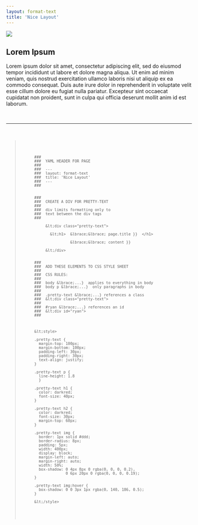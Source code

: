 ```yaml
---
layout: format-text
title: 'Nice Layout'
---
```





![]({{site.url}}/assets/img/hey-world.png)  


## Lorem Ipsum

Lorem ipsum dolor sit amet, consectetur adipiscing elit, sed do eiusmod tempor incididunt ut labore et dolore magna aliqua. Ut enim ad minim veniam, quis nostrud exercitation ullamco laboris nisi ut aliquip ex ea commodo consequat. Duis aute irure dolor in reprehenderit in voluptate velit esse cillum dolore eu fugiat nulla pariatur. Excepteur sint occaecat cupidatat non proident, sunt in culpa qui officia deserunt mollit anim id est laborum.



<br>

<hr>

<br>




<blockquote>
<pre>
<code>

          ###
          ###  YAML HEADER FOR PAGE
          ###  
          ###  ---
          ###  layout: format-text
          ###  title: 'Nice Layout'
          ###  ---
          ###


          ### 
          ###  CREATE A DIV FOR PRETTY-TEXT
          ###
          ###  div limits formatting only to
          ###  text between the div tags
          ###

               &lt;div class="pretty-text">

                 &lt;h1>  &lbrace;&lbrace; page.title }}  </h1>

                          &lbrace;&lbrace; content }}

               &lt;/div>


          ###
          ###  ADD THESE ELEMENTS TO CSS STYLE SHEET
          ###
          ###  CSS RULES:
          ###
          ###  body &lbrace;...}  applies to everything in body
          ###  body p &lbrace;...}  only paragraphs in body
          ###  
          ###  .pretty-text &lbrace;...} references a class
          ###  &lt;div class="pretty-text">
          ###
          ###  #ryan &lbrace;...} references an id
          ###  &lt;div id="ryan">
          ###



          &lt;style>

          .pretty-text {
            margin-top: 100px;
            margin-bottom: 100px;
            padding-left: 30px;
            padding-right: 30px;
            text-align: justify;
          }

          .pretty-text p {
            line-height: 1.8
            }

          .pretty-text h1 {
            color: darkred;
            font-size: 40px;
          }

          .pretty-text h2 {
            color: darkred;
            font-size: 30px;
            margin-top: 60px;
          }

          .pretty-text img {
            border: 1px solid #ddd;
            border-radius: 8px;
            padding: 5px;
            width: 400px;
            display: block;
            margin-left: auto;
            margin-right: auto;
            width: 50%;
            box-shadow: 0 4px 8px 0 rgba(0, 0, 0, 0.2), 
                        0 6px 20px 0 rgba(0, 0, 0, 0.19);
          }

          .pretty-text img:hover {
            box-shadow: 0 0 3px 1px rgba(0, 140, 186, 0.5);
          }

          &lt;/style>

</code>
</pre>
</blockquote>

